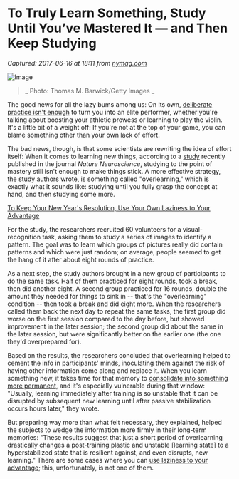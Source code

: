 # To Truly Learn Something, Study Until You’ve Mastered It — and Then Keep Studying

_Captured: 2017-06-16 at 18:11 from [nymag.com](http://nymag.com/scienceofus/2017/01/to-truly-learn-something-study-way-more-than-you-need-to.html?mid=twitter_scienceofus&utm_content=buffer676fc&utm_medium=social&utm_source=twitter.com&utm_campaign=buffer)_

![Image](https://pixel.nymag.com/imgs/daily/science/2017/01/31/31-overlearning.w710.h473.2x.jpg)

> _ Photo: Thomas M. Barwick/Getty Images _

The good news for all the lazy bums among us: On its own, [deliberate practice isn't enough](http://nymag.com/scienceofus/2016/08/deliberate-practice-isnt-going-to-get-you-olympic-gold.html) to turn you into an elite performer, whether you're talking about boosting your athletic prowess or learning to play the violin. It's a little bit of a weight off: If you're not at the top of your game, you can blame something other than your own lack of effort.

The bad news, though, is that some scientists are rewriting the idea of effort itself: When it comes to learning new things, according to a [study](http://www.nature.com/neuro/journal/vaop/ncurrent/full/nn.4490.html) recently published in the journal _Nature Neuroscience_, studying to the point of mastery still isn't enough to make things stick. A more effective strategy, the study authors wrote, is something called "overlearning," which is exactly what it sounds like: studying until you fully grasp the concept at hand, and then studying some more.

[ To Keep Your New Year's Resolution, Use Your Own Laziness to Your Advantage ](http://nymag.com/scienceofus/2017/01/to-stick-to-a-goal-use-your-own-laziness-to-your-advantage.html)

For the study, the researchers recruited 60 volunteers for a visual-recognition task, asking them to study a series of images to identify a pattern. The goal was to learn which groups of pictures really did contain patterns and which were just random; on average, people seemed to get the hang of it after about eight rounds of practice.

As a next step, the study authors brought in a new group of participants to do the same task. Half of them practiced for eight rounds, took a break, then did another eight. A second group practiced for 16 rounds, double the amount they needed for things to sink in -- that's the "overlearning" condition -- then took a break and did eight more. When the researchers called them back the next day to repeat the same tasks, the first group did worse on the first session compared to the day before, but showed improvement in the later session; the second group did about the same in the later session, but were significantly better on the earlier one (the one they'd overprepared for).

Based on the results, the researchers concluded that overlearning helped to cement the info in participants' minds, inoculating them against the risk of having other information come along and replace it. When you learn something new, it takes time for that memory to [consolidate into something more permanent](http://nymag.com/scienceofus/2016/06/go-for-a-run-in-four-hours-to-remember-this.html), and it's especially vulnerable during that window: "Usually, learning immediately after training is so unstable that it can be disrupted by subsequent new learning until after passive stabilization occurs hours later," they wrote.

But preparing way more than what felt necessary, they explained, helped the subjects to wedge the information more firmly in their long-term memories: "These results suggest that just a short period of overlearning drastically changes a post-training plastic and unstable [learning state] to a hyperstabilized state that is resilient against, and even disrupts, new learning." There are some cases where you can [use laziness to your advantage](http://nymag.com/scienceofus/2017/01/to-stick-to-a-goal-use-your-own-laziness-to-your-advantage.html); this, unfortunately, is not one of them.
